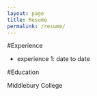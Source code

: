 ```yaml
---
layout: page
title: Resume
permalink: /resume/
---
```


#Experience

- experience 1: date to date

#Education

Middlebury College